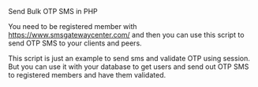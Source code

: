 Send Bulk OTP SMS in PHP

You need to be registered member with https://www.smsgatewaycenter.com/ and then you can use this script to send OTP SMS to your clients and peers.

This script is just an example to send sms and validate OTP using session. But you can use it with your database to get users and send out OTP SMS to registered members and have them validated.
